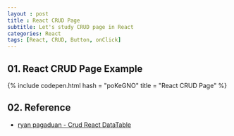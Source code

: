 ```yaml
---
layout : post
title : React CRUD Page
subtitle: Let's study CRUD page in React
categories: React
tags: [React, CRUD, Button, onClick]
---
```


## 01. React CRUD Page Example

{% include codepen.html hash = "poKeGNO" title = "React CRUD Page" %}

## 02. Reference

- [ryan pagaduan - Crud React DataTable](https://codepen.io/jrayhan/pen/zNwWbx)